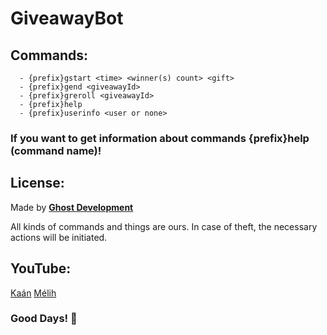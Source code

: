# GiveawayBot

## Commands:

      - {prefix}gstart <time> <winner(s) count> <gift>
      - {prefix}gend <giveawayId>
      - {prefix}greroll <giveawayId>
      - {prefix}help
      - {prefix}userinfo <user or none>

### If you want to get information about commands **{prefix}help (command name)**!

## License:

   Made  by [**Ghost Development**](https://discord.gg/ya9Gw8hBb2)

   All kinds of commands and things are ours. In case of theft, the necessary actions will be initiated.
  
## YouTube:
  
   [Kaán](https://www.youtube.com/channel/UC9HFT7vVnIgf_w9kr41OIuA)
   [Mélih](https://youtube.com/ArchéxMelih)
   
 ### Good Days! 🙏  
